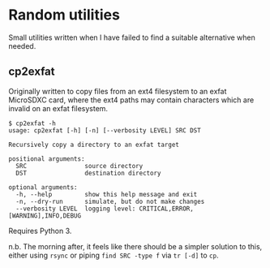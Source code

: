 # Random utilities

Small utilities written when I have failed to find a suitable 
alternative when needed.

## cp2exfat

Originally written to copy files from an ext4 filesystem to an exfat 
MicroSDXC card, where the ext4 paths may contain characters which are 
invalid on an exfat filesystem.

```
$ cp2exfat -h
usage: cp2exfat [-h] [-n] [--verbosity LEVEL] SRC DST

Recursively copy a directory to an exfat target

positional arguments:
  SRC                source directory
  DST                destination directory

optional arguments:
  -h, --help         show this help message and exit
  -n, --dry-run      simulate, but do not make changes
  --verbosity LEVEL  logging level: CRITICAL,ERROR,[WARNING],INFO,DEBUG
```

Requires Python 3.

n.b. The morning after, it feels like there should be a simpler solution 
to this, either using `rsync` or piping `find SRC -type f` via `tr [-d]` 
to `cp`.
